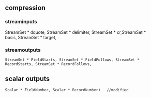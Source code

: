 ## compression

### streaminputs
   StreamSet * dquote, StreamSet * delimiter, StreamSet * cr,StreamSet * basis, StreamSet * target, 
### streamoutputs
    StreamSet * FieldStarts, StreamSet * FieldFollows, StreamSet * RecordStarts, StreamSet * RecordFollows, 
##  scalar outputs
    Scalar * FieldNumber, Scalar * RecordNumber)   //modified
 
